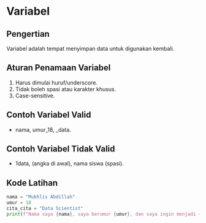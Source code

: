 # Variabel

## Pengertian

Variabel adalah tempat menyimpan data untuk digunakan kembali.

## Aturan Penamaan Variabel

1. Harus dimulai huruf/underscore.
2. Tidak boleh spasi atau karakter khusus.
3. Case-sensitive.

## Contoh Variabel Valid

- nama, umur_18, _data.

## Contoh Variabel Tidak Valid

- 1data, (angka di awal), nama siswa (spasi).

## Kode Latihan

```python
nama = "Mukhlis Abdillah"
umur = 18
cita_cita = "Data Scientist"
print(f"Nama saya {nama}, saya berumur {umur}, dan saya ingin menjadi {cita_cita}.")
```
